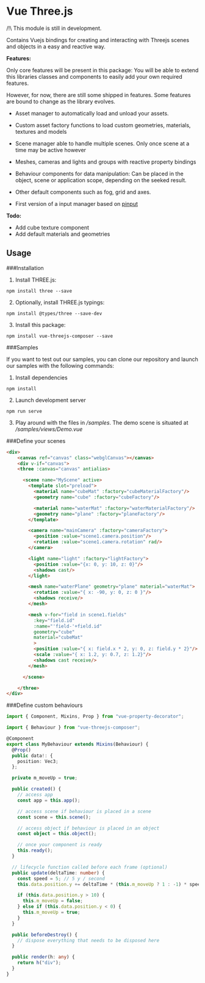 # Vue Three.js

/!\ This module is still in development.

Contains Vuejs bindings for creating and interacting with Threejs scenes and objects in a easy and reactive way.

**Features:**

Only core features will be present in this package: You will be able to extend this libraries classes and components to easily add your own required features.

However, for now, there are still some shipped in features. Some features are bound to change as the library evolves.

- Asset manager to automatically load and unload your assets.
- Custom asset factory functions to load custom geometries, materials, textures and models

- Scene manager able to handle multiple scenes. Only once scene at a time may be active however
- Meshes, cameras and lights and groups with reactive property bindings
- Behaviour components for data manipulation: Can be placed in the object, scene or application scope, depending on the seeked result.

- Other default components such as fog, grid and axes.

- First version of a input manager based on [pinput](https://github.com/ichub/pinput)

**Todo:**

- Add cube texture component
- Add default materials and geometries

## Usage

###Installation

1. Install THREE.js:

`npm install three --save`

2. Optionally, install THREE.js typings:

`npm install @types/three --save-dev`

3. Install this package:

`npm install vue-threejs-composer --save`

###Samples

If you want to test out our samples, you can clone our repository and launch our samples with the following commands:

1. Install dependencies

`npm install`

2. Launch development server

`npm run serve`

3. Play around with the files in */samples*. The demo scene is situated at */samples/views/Demo.vue*

###Define your scenes

```html
<div>
    <canvas ref="canvas" class="webglCanvas"></canvas>
    <div v-if="canvas">
    <three :canvas="canvas" antialias>

      <scene name="MyScene" active>
        <template slot="preload">
          <material name="cubeMat" :factory="cubeMaterialFactory"/>
          <geometry name="cube" :factory="cubeFactory"/>

          <material name="waterMat" :factory="waterMaterialFactory"/>
          <geometry name="plane" :factory="planeFactory"/>
        </template>

        <camera name="mainCamera" :factory="cameraFactory">
          <position :value="scene1.camera.position"/>
          <rotation :value="scene1.camera.rotation" rad/>
        </camera>

        <light name="light" :factory="lightFactory">
          <position :value="{x: 0, y: 10, z: 0}"/>
          <shadows cast/>
        </light>

        <mesh name="waterPlane" geometry="plane" material="waterMat">
          <rotation :value="{ x: -90, y: 0, z: 0 }"/>
          <shadows receive/>
        </mesh>

        <mesh v-for="field in scene1.fields"
          :key="field.id"
          :name="'field-'+field.id"
          geometry="cube"
          material="cubeMat"
          >
          <position :value="{ x: field.x * 2, y: 0, z: field.y * 2}"/>
          <scale :value="{ x: 1.2, y: 0.7, z: 1.2}"/>
          <shadows cast receive/>
        </mesh>

      </scene>

    </three>
</div>
```

###Define custom behaviours

```ts
import { Component, Mixins, Prop } from "vue-property-decorator";

import { Behaviour } from "vue-threejs-composer";

@Component
export class MyBehaviour extends Mixins(Behaviour) {
  @Prop()
  public data!: {
    position: Vec3;
  };

  private m_moveUp = true;

  public created() {
    // access app
    const app = this.app();

    // access scene if behaviour is placed in a scene
    const scene = this.scene();

    // access object if behaviour is placed in an object
    const object = this.object();

    // once your component is ready
    this.ready();
  }

  // lifecycle function called before each frame (optional)
  public update(deltaTime: number) {
    const speed = 5; // 5 y / second
    this.data.position.y += deltaTime * (this.m_moveUp ? 1 : -1) * speed;

    if (this.data.position.y > 10) {
      this.m_moveUp = false;
    } else if (this.data.position.y < 0) {
      this.m_moveUp = true;
    }
  }

  public beforeDestroy() {
    // dispose everything that needs to be disposed here
  }

  public render(h: any) {
    return h("div");
  }
}
```
